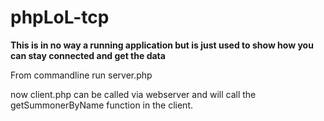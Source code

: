 phpLoL-tcp
==========

__This is in no way a running application but is just used to show how you can stay connected and get the data__

From commandline run server.php

now client.php can be called via webserver and will call the getSummonerByName function in the client.
